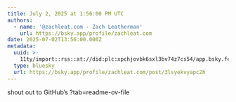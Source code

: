 ```yaml
---
title: July 2, 2025 at 1:56:00 PM UTC
authors:
  - name: '@zachleat.com - Zach Leatherman'
    url: https://bsky.app/profile/zachleat.com
date: 2025-07-02T13:56:00.000Z
metadata:
  uuid: >-
    11ty/import::rss::at://did:plc:xpchjovbk6sxl3bv74z7cs54/app.bsky.feed.post/3lsyekvyapc2h
  type: bluesky
  url: https://bsky.app/profile/zachleat.com/post/3lsyekvyapc2h
---
```

shout out to GitHub’s ?tab=readme-ov-file